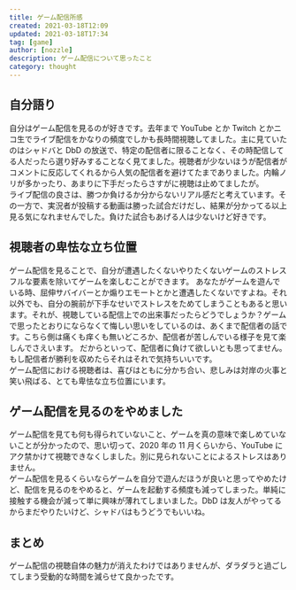 ```yaml
---
title: ゲーム配信所感
created: 2021-03-18T12:09
updated: 2021-03-18T17:34
tag: [game]
author: [nozzle]
description: ゲーム配信について思ったこと
category: thought
---
```


## 自分語り

自分はゲーム配信を見るのが好きです。去年まで YouTube とか Twitch とかニコ生でライブ配信をかなりの頻度でしかも長時間視聴してました。主に見ていたのはシャドバと DbD の放送で、特定の配信者に限ることなく、その時配信してる人だったら選り好みすることなく見てました。視聴者が少ないほうが配信者がコメントに反応してくれるから人気の配信者を避けてたまでありました。内輪ノリが多かったり、あまりに下手だったらさすがに視聴は止めてましたが。  
ライブ配信の良さは、勝つか負けるか分からないリアル感だと考えています。その一方で、実況者が投稿する動画は勝った試合だけだし、結果が分かってる以上見る気になれませんでした。負けた試合もあげる人は少ないけど好きです。

## 視聴者の卑怯な立ち位置

ゲーム配信を見ることで、自分が遭遇したくないやりたくないゲームのストレスフルな要素を除いてゲームを楽しむことができます。 あなたがゲームを遊んでいる時、屈伸サバイバーとか煽りエモートとかと遭遇したくないですよね。それ以外でも、自分の腕前が下手なせいでストレスをためてしまうこともあると思います。それが、視聴している配信上での出来事だったらどうでしょうか？ゲームで思ったとおりにならなくて悔しい思いをしているのは、あくまで配信者の話です。こちら側は痛くも痒くも無いどころか、配信者が苦しんでいる様子を見て楽しんでさえいます。 だからといって、配信者に負けて欲しいとも思ってません。もし配信者が勝利を収めたらそれはそれで気持ちいいです。  
ゲーム配信における視聴者は、喜びはともに分かち合い、悲しみは対岸の火事と笑い飛ばる、とても卑怯な立ち位置にいます。

## ゲーム配信を見るのをやめました

ゲーム配信を見ても何も得られていないこと、ゲームを真の意味で楽しめていないことが分かったので、思い切って、2020 年の 11 月くらいから、YouTube にアク禁かけて視聴できなくしました。別に見られないことによるストレスはありません。  
ゲーム配信を見るくらいならゲームを自分で遊んだほうが良いと思ってやめたけど、配信を見るのをやめると、ゲームを起動する頻度も減ってしまった。単純に接触する機会が減って単に興味が薄れてしまいました。DbD は友人がやってるからまだやりたいけど、シャドバはもうどうでもいいね。

## まとめ

ゲーム配信の視聴自体の魅力が消えたわけではありませんが、ダラダラと過ごしてしまう受動的な時間を減らせて良かったです。
